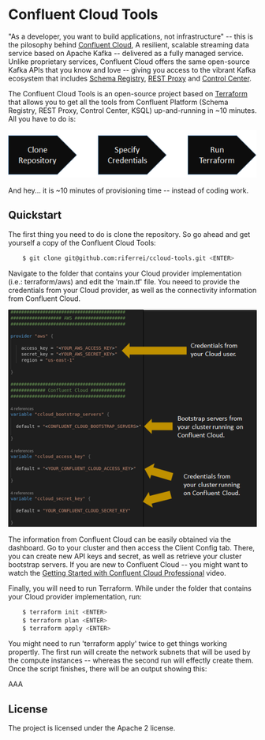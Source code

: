 # Confluent Cloud Tools

"As a developer, you want to build applications, not infrastructure" -- this is the pilosophy behind [Confluent Cloud](https://www.confluent.io/confluent-cloud), A resilient, scalable streaming data service based on Apache Kafka -- delivered as a fully managed service. Unlike proprietary services, Confluent Cloud offers the same open-source Kafka APIs that you know and love -- giving you access to the vibrant Kafka ecosystem that includes [Schema Registry](https://docs.confluent.io/current/schema-registry/docs/index.html), [REST Proxy](https://docs.confluent.io/current/kafka-rest/docs/index.html) and [Control Center](https://docs.confluent.io/current/control-center/index.html).

The Confluent Cloud Tools is an open-source project based on [Terraform](https://www.terraform.io) that allows you to get all the tools from Confluent Platform (Schema Registry, REST Proxy, Control Center, KSQL) up-and-running in ~10 minutes. All you have to do is:

<p align="center">
    <img src="images/three_steps.png" />
</p>

And hey... it is ~10 minutes of provisioning time -- instead of coding work.

Quickstart
----------

The first thing you need to do is clone the repository. So go ahead and get yourself a copy of the Confluent Cloud Tools:

```bash
    $ git clone git@github.com:riferrei/ccloud-tools.git <ENTER>
```
Navigate to the folder that contains your Cloud provider implementation (i.e.: terraform/aws) and edit the 'main.tf' file. You neeed to provide the credentials from your Cloud provider, as well as the connectivity information from Confluent Cloud.

<p align="center">
    <img src="images/credentials.png" />
</p>

The information from Confluent Cloud can be easily obtained via the dashboard. Go to your cluster and then access the Client Config tab. There, you can create new API keys and secret, as well as retrieve your cluster bootstrap servers. If you are new to Confluent Cloud -- you might want to watch the [Getting Started with Confluent Cloud Professional](https://www.youtube.com/watch?v=JTPjfk51s3c) video.

Finally, you will need to run Terraform. While under the folder that contains your Cloud provider implementation, run:

```bash
    $ terraform init <ENTER>
    $ terraform plan <ENTER>
    $ terraform apply <ENTER>
```
You might need to run 'terraform apply' twice to get things working propertly. The first run will create the network subnets that will be used by the compute instances -- whereas the second run will effectly create them. Once the script finishes, there will be an output showing this:

AAA

License
-------

The project is licensed under the Apache 2 license.